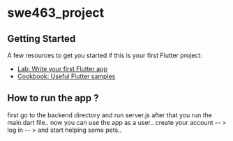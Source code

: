 # swe463_project


## Getting Started

A few resources to get you started if this is your first Flutter project:

- [Lab: Write your first Flutter app](https://docs.flutter.dev/get-started/codelab)
- [Cookbook: Useful Flutter samples](https://docs.flutter.dev/cookbook)

## How to run the app ? 
first go to the backend directory and run server.js 
after that you run the main.dart file..
now you can use the app as a user.. create your account -- > log in -- > and start helping some pets..
